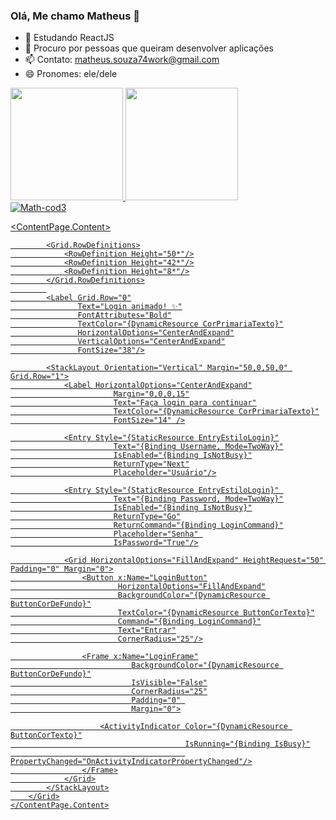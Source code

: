 ### Olá, Me chamo Matheus 👋

- 🌱 Estudando ReactJS
- 🤔 Procuro por pessoas que queiram desenvolver aplicações
- 📫 Contato: matheus.souza74work@gmail.com
- 😄 Pronomes: ele/dele


 <div>
  <a href="https://github.com/Math-cod3">
  <img height="180em" src="https://github-readme-stats.vercel.app/api?username=Math-cod3&show_icons=true&theme=dark&include_all_commits=true&count_private=true"/>
  <img height="180em" src="https://github-readme-stats.vercel.app/api/top-langs/?username=Math-cod3&layout=compact&langs_count=7&theme=dark"/>
</div>
 
  <img src="https://komarev.com/ghpvc/?username=Math-cod3&color=green" alt="Math-cod3" /> 
 
 <?xml version="1.0" encoding="utf-8" ?>
<ContentPage xmlns="http://xamarin.com/schemas/2014/forms"
             xmlns:x="http://schemas.microsoft.com/winfx/2009/xaml"
             xmlns:d="http://xamarin.com/schemas/2014/forms/design"
             xmlns:mc="http://schemas.openxmlformats.org/markup-compatibility/2006"
             xmlns:vm="clr-namespace:Xamarin.Theming.ViewModels"
             mc:Ignorable="d"
             x:DataType="vm:LoginPageViewModel"
             x:Class="Xamarin.Theming.Views.LoginPage"
             BackgroundColor="{DynamicResource CorDeFundo}"
             NavigationPage.HasNavigationBar="False">
    <ContentPage.Content>
        <Grid VerticalOptions="FillAndExpand" HorizontalOptions="FillAndExpand">

            <Grid.RowDefinitions>
                <RowDefinition Height="50*"/>
                <RowDefinition Height="42*"/>
                <RowDefinition Height="8*"/>
            </Grid.RowDefinitions>
            
            <Label Grid.Row="0"
                   Text="Login animado! ✨"
                   FontAttributes="Bold"
                   TextColor="{DynamicResource CorPrimariaTexto}"
                   HorizontalOptions="CenterAndExpand"
                   VerticalOptions="CenterAndExpand"
                   FontSize="38"/>

            <StackLayout Orientation="Vertical" Margin="50,0,50,0" Grid.Row="1">
                <Label HorizontalOptions="CenterAndExpand"
                           Margin="0,0,0,15"
                           Text="Faça login para continuar"
                           TextColor="{DynamicResource CorPrimariaTexto}"
                           FontSize="14" />

                <Entry Style="{StaticResource EntryEstiloLogin}"
                           Text="{Binding Username, Mode=TwoWay}"
                           IsEnabled="{Binding IsNotBusy}"
                           ReturnType="Next"
                           Placeholder="Usuário"/>

                <Entry Style="{StaticResource EntryEstiloLogin}" 
                           Text="{Binding Password, Mode=TwoWay}"
                           IsEnabled="{Binding IsNotBusy}"
                           ReturnType="Go"
                           ReturnCommand="{Binding LoginCommand}"
                           Placeholder="Senha" 
                           IsPassword="True"/>

                <Grid HorizontalOptions="FillAndExpand" HeightRequest="50" Padding="0" Margin="0">
                    <Button x:Name="LoginButton"
                            HorizontalOptions="FillAndExpand"
                            BackgroundColor="{DynamicResource ButtonCorDeFundo}"
                            TextColor="{DynamicResource ButtonCorTexto}"
                            Command="{Binding LoginCommand}"
                            Text="Entrar"
                            CornerRadius="25"/>

                    <Frame x:Name="LoginFrame"
                               BackgroundColor="{DynamicResource ButtonCorDeFundo}"
                               IsVisible="False"
                               CornerRadius="25"
                               Padding="0" 
                               Margin="0">

                        <ActivityIndicator Color="{DynamicResource ButtonCorTexto}"
                                           IsRunning="{Binding IsBusy}"
                                           PropertyChanged="OnActivityIndicatorPropertyChanged"/>
                    </Frame>
                </Grid>
            </StackLayout>
        </Grid>
    </ContentPage.Content>
</ContentPage>
